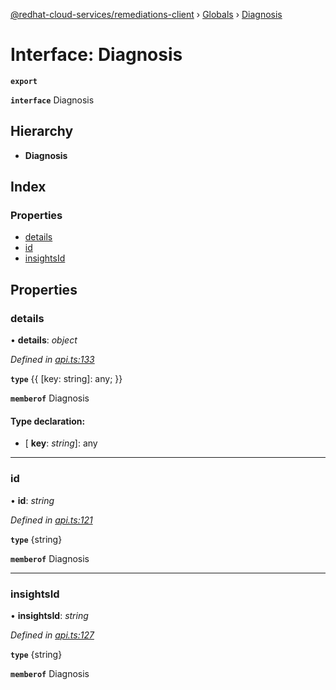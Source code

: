 [@redhat-cloud-services/remediations-client](../README.md) › [Globals](../globals.md) › [Diagnosis](diagnosis.md)

# Interface: Diagnosis

**`export`** 

**`interface`** Diagnosis

## Hierarchy

* **Diagnosis**

## Index

### Properties

* [details](diagnosis.md#details)
* [id](diagnosis.md#id)
* [insightsId](diagnosis.md#insightsid)

## Properties

###  details

• **details**: *object*

*Defined in [api.ts:133](https://github.com/RedHatInsights/javascript-clients/blob/master/packages/remediations/api.ts#L133)*

**`type`** {{ [key: string]: any; }}

**`memberof`** Diagnosis

#### Type declaration:

* \[ **key**: *string*\]: any

___

###  id

• **id**: *string*

*Defined in [api.ts:121](https://github.com/RedHatInsights/javascript-clients/blob/master/packages/remediations/api.ts#L121)*

**`type`** {string}

**`memberof`** Diagnosis

___

###  insightsId

• **insightsId**: *string*

*Defined in [api.ts:127](https://github.com/RedHatInsights/javascript-clients/blob/master/packages/remediations/api.ts#L127)*

**`type`** {string}

**`memberof`** Diagnosis
